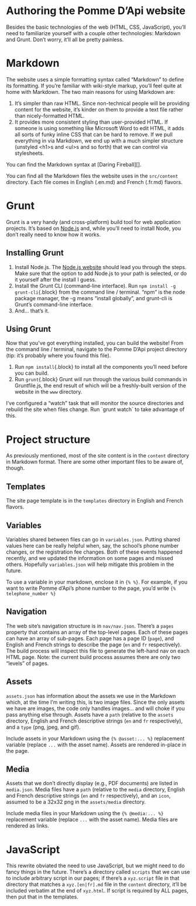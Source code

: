 Authoring the Pomme D’Api website
=================================

Besides the basic technologies of the web (HTML, CSS, JavaScript),
you’ll need to familiarize yourself with a couple other technologies:
Markdown and Grunt. Don’t worry, it’ll all be pretty painless.

Markdown
========

The website uses a simple formatting syntax called “Markdown” to define
its formatting. If you’re familiar with wiki-style markup, you’ll feel
quite at home with Markdown. The two main reasons for using Markdown
are:

1.  It’s simpler than raw HTML. Since non-technical people will be
    providing content for the website, it’s kinder on them to provide a
    text file rather than nicely-formatted HTML.
2.  It provides more consistent styling than user-provided HTML. If
    someone is using something like Microsoft Word to edit HTML, it adds
    all sorts of funky inline CSS that can be hard to remove. If we pull
    everything in via Markdown, we end up with a much simpler structure
    (unstyled \<h1\>s and \<ul\>s and so forth) that we can control via
    stylesheets.

</p>
You can find the Markdown syntax at [Daring Fireball][].

You can find all the Markdown files the website uses in the `src/content`
directory. Each file comes in English (.en.md) and French (.fr.md)
flavors.

Grunt
=====

Grunt is a very handy (and cross-platform) build tool for web
application projects. It’s based on [Node.js][] and, while you’ll need
to install Node, you don’t really need to know how it works.

Installing Grunt
----------------

1.  Install Node.js. The [Node.js website][] should lead you through the
    steps. Make sure that the option to add Node.js to your path is
    selected, or do it yourself after the install I guess.
2.  Install the Grunt CLI (command-line interface). Run
    `npm install -g grunt-cli`{.block} from the command line / terminal.
    “npm” is the node package manager, the -g means “install globally”,
    and grunt-cli is Grunt’s command-line interface.
3.  And… that’s it.

Using Grunt
-----------

Now that you’ve got everything installed, you can build the website!
From the command line / terminal, navigate to the Pomme D’Api project
directory (tip: it’s probably where you found this file).

1.  Run `npm install`{.block} to install all the components you’ll need
    before you can build.
2.  Run `grunt`{.block} Grunt will run through the various build
    commands in Gruntfile.js, the end result of which will be a
    freshly-built version of the website in the `www` directory.

</p>
I’ve configured a “watch” task that will monitor the source directories
and rebuild the site when files change. Run `grunt watch` to take
advantage of this.

Project structure
=================

As previously mentioned, most of the site content is in the `content`
directory in Markdown format. There are some other important files to be
aware of, though.

Templates
---------

The site page template is in the `templates` directory in English and
French flavors.

Variables
---------

Variables shared between files can go in `variables.json`. Putting
shared values here can be really helpful when, say, the school’s phone
number changes, or the registration fee changes. Both of these events
happened recently, and we updated the information on some pages and
missed others. Hopefully `variables.json` will help mitigate this
problem in the future.

To use a variable in your markdown, enclose it in `{% %}`. For example,
if you want to write Pomme d’Api’s phone number to the page, you’d write
`{% telephone_number %}`

Navigation
----------

The web site’s navigation structure is in `nav/nav.json`. There’s a
`pages` property that contains an array of the top-level pages. Each of
these pages can have an array of sub-pages. Each page has a page ID
(`page`), and English and French strings to describe the page (`en` and
`fr` respectively). The build process will inspect this file to generate
the left-hand nav on each HTML page. Note: the current build process
assumes there are only two “levels” of pages.

Assets
------

`assets.json` has information about the assets we use in the Markdown
which, at the time I’m writing this, is two image files. Since the only
assets we have are images, the code only handles images… and will choke
if you pass anything else through. Assets have a `path` (relative to the
`assets` directory, English and French descriptive strings (`en` and
`fr` respectively), and a `type` (png, jpeg, and gif).

Include assets in your Markdown using the `{% @asset:... %}` replacement
variable (replace `...` with the asset name). Assets are rendered
in-place in the page.

Media
-----

Assets that we don’t directly display (e.g., PDF documents) are listed
in `media.json`. Media files have a `path` (relative to the `media`
directory, English and French descriptive strings (`en` and `fr`
respectively), and an `icon`, assumed to be a 32x32 png in the
`assets/media` directory.

Include media files in your Markdown using the `{% @media:... %}`
replacement variable (replace `...` with the asset name). Media files
are rendered as links.

JavaScript
==========

This rewrite obviated the need to use JavaScript, but we might need to
do fancy things in the future. There’s a directory called `scripts` that
we can use to include arbitrary script in our pages; if there’s a
`xyz.script` file in that directory that matches a `xyz.[en|fr].md` file
in the `content` directory, it’ll be included verbatim at the end of
`xyz.html`. If script is required by ALL pages, then put that in the
templates.


  [Daring Fireball]: https://daringfireball.net/projects/markdown/syntax
  [Node.js]: http://nodejs.org
  [Node.js website]: http://nodejs.org/
